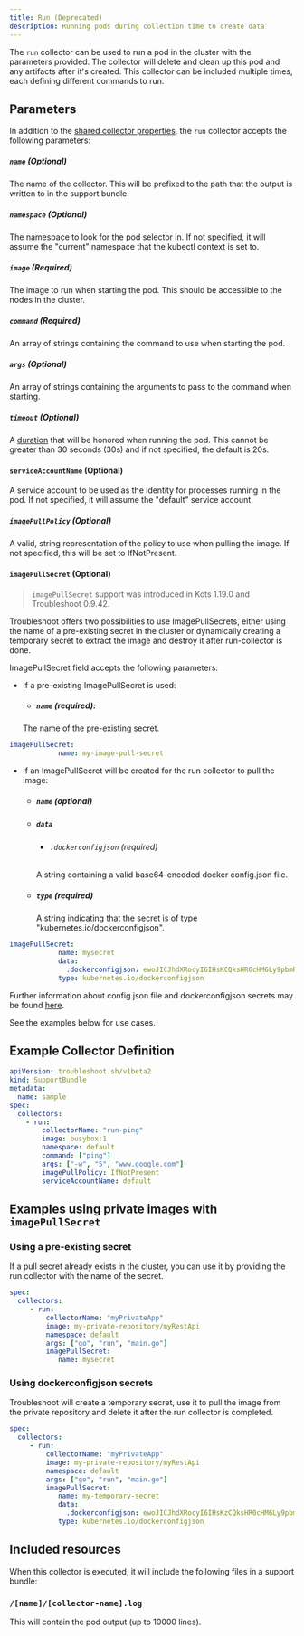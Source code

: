 ```yaml
---
title: Run (Deprecated)
description: Running pods during collection time to create data
---
```


The `run` collector can be used to run a pod in the cluster with the parameters provided.
The collector will delete and clean up this pod and any artifacts after it's created.
This collector can be included multiple times, each defining different commands to run.

## Parameters

In addition to the [shared collector properties](https://troubleshoot.sh/docs/collect/collectors/#shared-properties), the `run` collector accepts the following parameters:

##### `name` (Optional)
The name of the collector. This will be prefixed to the path that the output is written to in the support bundle.

##### `namespace` (Optional)
The namespace to look for the pod selector in.
If not specified, it will assume the "current" namespace that the kubectl context is set to.

##### `image` (Required)
The image to run when starting the pod. This should be accessible to the nodes in the cluster.

##### `command` (Required)
An array of strings containing the command to use when starting the pod.

##### `args` (Optional)
An array of strings containing the arguments to pass to the command when starting.

##### `timeout` (Optional)
A [duration](https://golang.org/pkg/time/#Duration) that will be honored when running the pod.
This cannot be greater than 30 seconds (30s) and if not specified, the default is 20s.

#### `serviceAccountName` (Optional)
A service account to be used as the identity for processes running in the pod.
If not specified, it will assume the "default" service account.

##### `imagePullPolicy` (Optional)
A valid, string representation of the policy to use when pulling the image.
If not specified, this will be set to IfNotPresent.

#### `imagePullSecret` (Optional)

> `imagePullSecret` support was introduced in Kots 1.19.0 and Troubleshoot 0.9.42.

Troubleshoot offers two possibilities to use ImagePullSecrets, either using the name of a pre-existing secret in the cluster or dynamically creating a temporary secret to extract the image and destroy it after run-collector is done.

ImagePullSecret field accepts the following parameters:

- If a pre-existing ImagePullSecret is used:
  - ##### `name` (required):
  The  name of the pre-existing secret.
```yaml
imagePullSecret:
            name: my-image-pull-secret
```

- If an ImagePullSecret will be created for the run collector to pull the image:
  - ##### `name` (optional)
  - ##### `data`
      - ###### `.dockerconfigjson` (required)
      A string containing a valid base64-encoded docker config.json file.
  - ##### `type` (required)
    A string indicating that the secret is of type "kubernetes.io/dockerconfigjson".
```yaml
imagePullSecret:
            name: mysecret
            data:
              .dockerconfigjson: ewoJICJhdXRocyI6IHsKCQksHR0cHM6Ly9pbmRleC5kb2NrZXIuaW8vdjEvIjoge30KCX0sCgkiSHR0cEhlYWRlcnMiOiB7CgkJIlVzZXItQWdlbnQiOiAiRG9ja2VyLUNsaWVudC8xOS4wMy4xMiAoZGFyd2luKSIKCX0sCgkiY3JlZHNTdG9yZSI6ICJkZXNrdG9wIiwKCSJleHBlcmltZW50YWwiOiAiZGlzYWJsZWQiLAoJInN0YWNrT3JjaGVzdHJhdG9yIjogInN3YXJtIgp9
            type: kubernetes.io/dockerconfigjson
```

Further information about config.json file and dockerconfigjson secrets may be found [here](https://kubernetes.io/docs/tasks/configure-pod-container/pull-image-private-registry/).

See the examples below for use cases.  

## Example Collector Definition

```yaml
apiVersion: troubleshoot.sh/v1beta2
kind: SupportBundle
metadata:
  name: sample
spec:
  collectors:
    - run:
        collectorName: "run-ping"
        image: busybox:1
        namespace: default
        command: ["ping"]
        args: ["-w", "5", "www.google.com"]
        imagePullPolicy: IfNotPresent
        serviceAccountName: default

```
## Examples using private images with `imagePullSecret`

### Using a pre-existing secret

If a pull secret already exists in the cluster, you can use it by providing the run collector with the name of the secret.

```yaml
spec:
  collectors:
     - run:
         collectorName: "myPrivateApp"
         image: my-private-repository/myRestApi
         namespace: default
         args: ["go", "run", "main.go"]
         imagePullSecret:
            name: mysecret
```

### Using dockerconfigjson secrets

Troubleshoot will create a temporary secret, use it to pull the image from the private repository and delete it after the run collector is completed.

```yaml
spec:
  collectors:
     - run:
         collectorName: "myPrivateApp"
         image: my-private-repository/myRestApi
         namespace: default
         args: ["go", "run", "main.go"]
         imagePullSecret:
            name: my-temporary-secret
            data:
              .dockerconfigjson: ewoJICJhdXRocyI6IHsKzCQksHR0cHM6Ly9pbmRleC5kb2NrZXIuaW8vdjEvIjoge30KCX0sCgkiSHR0cEhlYWRlcnMiOiB7CgkJIlVzZXItQWdlbnQiOiAiRG9ja2VyLUNsaWVudC8xOS4wMy4xMiAoZGFyd2luKSIKCX0sCgkiY3JlZHNTdG9yZSI6ICJkZXNrdG9wIiwKCSJleHBlcmltZW50YWwiOiAiZGlzYWJsZWQiLAoJInN0YWNrT3JjaGVzdHJhdG9yIjogInN3YXJtIgp9
            type: kubernetes.io/dockerconfigjson
```


## Included resources

When this collector is executed, it will include the following files in a support bundle:

### `/[name]/[collector-name].log`

This will contain the pod output (up to 10000 lines).
